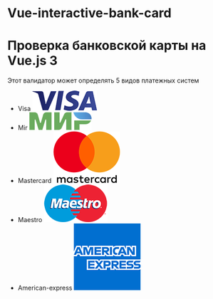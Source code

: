 # Vue-interactive-bank-card
<h1>Проверка банковской карты на Vue.js 3</h1>
<p>
    Этот валидатор может определять 5 видов платежных систем 
    <ul>
        <li>Visa <img src="img/systems/visa.png"> </li>
        <li>Mir <img src="img/systems/mir.png"> </li>
        <li>Mastercard <img src="img/systems/mastercard.png"> </li>
        <li>Maestro <img src="img/systems/maestro.png"> </li>
        <li>American-express <img src="img/systems/american-exp.png"> </li>
    </ul>
</p>
